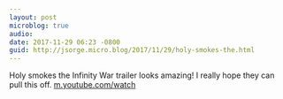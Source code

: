 ```yaml
---
layout: post
microblog: true
audio: 
date: 2017-11-29 06:23 -0800
guid: http://jsorge.micro.blog/2017/11/29/holy-smokes-the.html
---
```

Holy smokes the Infinity War trailer looks amazing! I really hope they can pull this off.
[m.youtube.com/watch](https://m.youtube.com/watch?v=6ZfuNTqbHE8)
